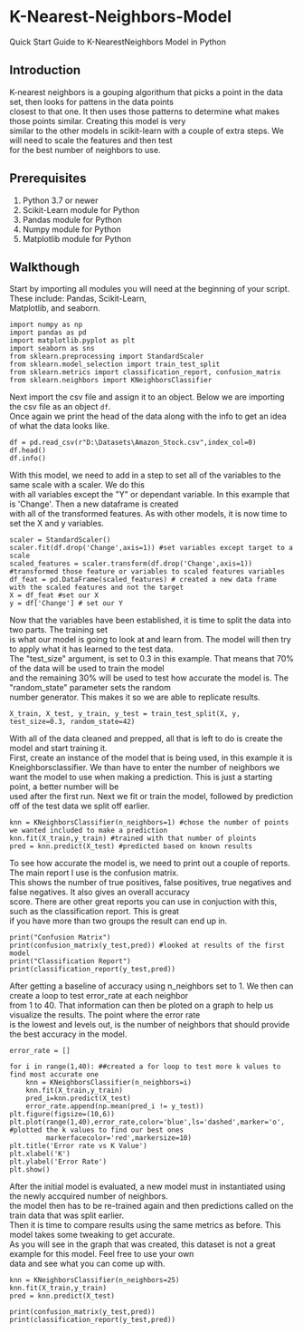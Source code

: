 # K-Nearest-Neighbors-Model
Quick Start Guide to K-NearestNeighbors Model in Python  
  
## Introduction  
K-nearest neighbors is a gouping algorithum that picks a point in the data set, then looks for pattens in the data points  
closest to that one. It then uses those patterns to determine what makes those points similar. Creating this model is very  
similar to the other models in scikit-learn with a couple of extra steps. We will need to scale the features and then test  
for the best number of neighbors to use.
 
## Prerequisites
1. Python 3.7 or newer  
2. Scikit-Learn module for Python  
3. Pandas module for Python  
4. Numpy module for Python  
5. Matplotlib module for Python
  
## Walkthough  
Start by importing all modules you will need at the beginning of your script. These include: Pandas, Scikit-Learn,  
Matplotlib,  and seaborn.  
```
import numpy as np
import pandas as pd
import matplotlib.pyplot as plt
import seaborn as sns
from sklearn.preprocessing import StandardScaler
from sklearn.model_selection import train_test_split
from sklearn.metrics import classification_report, confusion_matrix
from sklearn.neighbors import KNeighborsClassifier
```  
Next import the csv file and assign it to an object. Below we are importing the csv file as an object ```df```.  
Once again we print the head of the data along with the info to get an idea of what the data looks like.  

```
df = pd.read_csv(r"D:\Datasets\Amazon_Stock.csv",index_col=0)
df.head()
df.info()
```  
With this model, we need to add in a step to set all of the variables to the same scale with a scaler. We do this  
with all variables except the "Y" or dependant variable. In this example that is 'Change'. Then a new dataframe is created  
with all of the transformed features. As with other models, it is now time to set the X and y variables.
```
scaler = StandardScaler()
scaler.fit(df.drop('Change',axis=1)) #set variables except target to a scale
scaled_features = scaler.transform(df.drop('Change',axis=1)) #transformed those feature or variables to scaled features variables
df_feat = pd.DataFrame(scaled_features) # created a new data frame with the scaled features and not the target
X = df_feat #set our X
y = df['Change'] # set our Y
```  
Now that the variables have been established, it is time to split the data into two parts. The training set  
is what our model is going to look at and learn from. The model will then try to apply what it has learned to the test data.  
The "test_size" argument, is set to 0.3 in this example. That means that 70% of the data will be used to train the model  
and the remaining 30% will be used to test how accurate the model is. The "random_state" parameter sets the random  
number generator. This makes it so we are able to replicate results.  
```
X_train, X_test, y_train, y_test = train_test_split(X, y, test_size=0.3, random_state=42)
```


With all of the data cleaned and prepped, all that is left to do is create the model and start training it.  
First, create an instance of the model that is being used, in this example it is Kneighborsclassifier. We than have to enter the number of neighbors we want the model to use when making a prediction. This is just a starting point, a better number will be   
used after the first run. Next we fit or train the model, followed by prediction off of the test data we split off earlier.
```
knn = KNeighborsClassifier(n_neighbors=1) #chose the number of points we wanted included to make a prediction
knn.fit(X_train,y_train) #trained with that number of ploints
pred = knn.predict(X_test) #predicted based on known results

```  
To see how accurate the model is, we need to print out a couple of reports. The main report I use is the confusion matrix.  
This shows the number of true positives, false positives, true negatives and false negatives. It also gives an overall accuracy  
score. There are other great reports you can use in conjuction with this, such as the classification report. This is great  
if you have more than two groups the result can end up in.  
```
print("Confusion Matrix")
print(confusion_matrix(y_test,pred)) #looked at results of the first model
print("Classification Report")
print(classification_report(y_test,pred))
```  
After getting a baseline of accuracy using n_neighbors set to 1. We then can create a loop to test error_rate at each neighbor  
from 1 to 40. That information can then be ploted on a graph to help us visualize the results. The point where the error rate  
is the lowest and levels out, is the number of neighbors that should provide the best accuracy in the model.  
```
error_rate = []

for i in range(1,40): ##created a for loop to test more k values to find most accurate one
    knn = KNeighborsClassifier(n_neighbors=i)
    knn.fit(X_train,y_train)
    pred_i=knn.predict(X_test)
    error_rate.append(np.mean(pred_i != y_test))
plt.figure(figsize=(10,6))
plt.plot(range(1,40),error_rate,color='blue',ls='dashed',marker='o', #plotted the k values to find our best ones
         markerfacecolor='red',markersize=10)
plt.title('Error rate vs K Value')
plt.xlabel('K')
plt.ylabel('Error Rate')
plt.show()
```  
After the initial model is evaluated, a new model must in instantiated using the newly accquired number of neighbors.  
the model then has to be re-trained again and then predictions called on the train data that was split earlier.  
Then it is time to compare results using the same metrics as before. This model takes some tweaking to get accurate.  
As you will see in the graph that was created, this dataset is not a great example for this model. Feel free to use your own  
data and see what you can come up with.  
```
knn = KNeighborsClassifier(n_neighbors=25)
knn.fit(X_train,y_train)
pred = knn.predict(X_test)

print(confusion_matrix(y_test,pred))
print(classification_report(y_test,pred))
```









